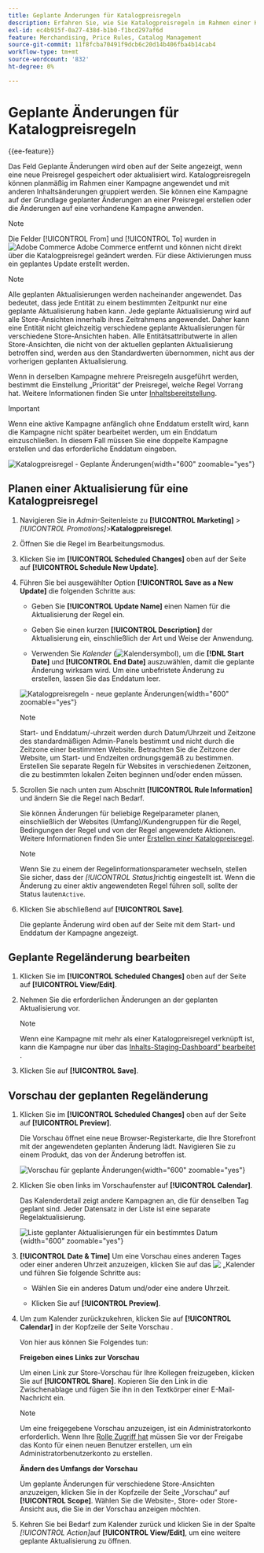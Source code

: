 ```yaml
---
title: Geplante Änderungen für Katalogpreisregeln
description: Erfahren Sie, wie Sie Katalogpreisregeln im Rahmen einer Kampagne planmäßig anwenden und mit anderen Inhaltsänderungen gruppieren.
exl-id: ec4b915f-0a27-438d-b1b0-f1bcd297af6d
feature: Merchandising, Price Rules, Catalog Management
source-git-commit: 11f8fcba70491f9dcb6c20d14b406fba4b14cab4
workflow-type: tm+mt
source-wordcount: '832'
ht-degree: 0%

---
```


# Geplante Änderungen für Katalogpreisregeln

{{ee-feature}}

Das Feld Geplante Änderungen wird oben auf der Seite angezeigt, wenn eine neue Preisregel gespeichert oder aktualisiert wird. Katalogpreisregeln können planmäßig im Rahmen einer Kampagne angewendet und mit anderen Inhaltsänderungen gruppiert werden. Sie können eine Kampagne auf der Grundlage geplanter Änderungen an einer Preisregel erstellen oder die Änderungen auf eine vorhandene Kampagne anwenden.

>[!NOTE]
>
>Die Felder [!UICONTROL From] und [!UICONTROL To] wurden in ![Adobe Commerce](../assets/adobe-logo.svg) Adobe Commerce entfernt und können nicht direkt über die Katalogpreisregel geändert werden. Für diese Aktivierungen muss ein geplantes Update erstellt werden.

>[!NOTE]
>
>Alle geplanten Aktualisierungen werden nacheinander angewendet. Das bedeutet, dass jede Entität zu einem bestimmten Zeitpunkt nur eine geplante Aktualisierung haben kann. Jede geplante Aktualisierung wird auf alle Store-Ansichten innerhalb ihres Zeitrahmens angewendet. Daher kann eine Entität nicht gleichzeitig verschiedene geplante Aktualisierungen für verschiedene Store-Ansichten haben. Alle Entitätsattributwerte in allen Store-Ansichten, die nicht von der aktuellen geplanten Aktualisierung betroffen sind, werden aus den Standardwerten übernommen, nicht aus der vorherigen geplanten Aktualisierung.

Wenn in derselben Kampagne mehrere Preisregeln ausgeführt werden, bestimmt die Einstellung „Priorität“ der Preisregel, welche Regel Vorrang hat. Weitere Informationen finden Sie unter [Inhaltsbereitstellung](../content-design/content-staging.md).

>[!IMPORTANT]
>
>Wenn eine aktive Kampagne anfänglich ohne Enddatum erstellt wird, kann die Kampagne nicht später bearbeitet werden, um ein Enddatum einzuschließen. In diesem Fall müssen Sie eine doppelte Kampagne erstellen und das erforderliche Enddatum eingeben.

![Katalogpreisregel - Geplante Änderungen](./assets/price-rule-catalog-scheduled.png){width="600" zoomable="yes"}

## Planen einer Aktualisierung für eine Katalogpreisregel

1. Navigieren Sie in _Admin_-Seitenleiste zu **[!UICONTROL Marketing]** > _[!UICONTROL Promotions]_>**Katalogpreisregel**.

1. Öffnen Sie die Regel im Bearbeitungsmodus.

1. Klicken Sie im **[!UICONTROL Scheduled Changes]** oben auf der Seite auf **[!UICONTROL Schedule New Update]**.

1. Führen Sie bei ausgewählter Option **[!UICONTROL Save as a New Update]** die folgenden Schritte aus:

   - Geben Sie **[!UICONTROL Update Name]** einen Namen für die Aktualisierung der Regel ein.

   - Geben Sie einen kurzen **[!UICONTROL Description]** der Aktualisierung ein, einschließlich der Art und Weise der Anwendung.

   - Verwenden Sie _Kalender_ (![Kalendersymbol](../assets/icon-calendar.png)), um die **[!DNL Start Date]** und **[!UICONTROL End Date]** auszuwählen, damit die geplante Änderung wirksam wird. Um eine unbefristete Änderung zu erstellen, lassen Sie das Enddatum leer.

   ![Katalogpreisregeln - neue geplante Änderungen](./assets/price-rule-catalog-schedule-update.png){width="600" zoomable="yes"}

   >[!NOTE]
   >
   >Start- und Enddatum/-uhrzeit werden durch Datum/Uhrzeit und Zeitzone des standardmäßigen Admin-Panels bestimmt und nicht durch die Zeitzone einer bestimmten Website. Betrachten Sie die Zeitzone der Website, um Start- und Endzeiten ordnungsgemäß zu bestimmen. Erstellen Sie separate Regeln für Websites in verschiedenen Zeitzonen, die zu bestimmten lokalen Zeiten beginnen und/oder enden müssen.

1. Scrollen Sie nach unten zum Abschnitt **[!UICONTROL Rule Information]** und ändern Sie die Regel nach Bedarf.

   Sie können Änderungen für beliebige Regelparameter planen, einschließlich der Websites (Umfang)/Kundengruppen für die Regel, Bedingungen der Regel und von der Regel angewendete Aktionen. Weitere Informationen finden Sie unter [Erstellen einer Katalogpreisregel](price-rules-catalog-create.md).

   >[!NOTE]
   >
   >Wenn Sie zu einem der Regelinformationsparameter wechseln, stellen Sie sicher, dass der _[!UICONTROL Status]_&#x200B;richtig eingestellt ist. Wenn die Änderung zu einer aktiv angewendeten Regel führen soll, sollte der Status lauten`Active`.

1. Klicken Sie abschließend auf **[!UICONTROL Save]**.

   Die geplante Änderung wird oben auf der Seite mit dem Start- und Enddatum der Kampagne angezeigt.

## Geplante Regeländerung bearbeiten

1. Klicken Sie im **[!UICONTROL Scheduled Changes]** oben auf der Seite auf **[!UICONTROL View/Edit]**.

1. Nehmen Sie die erforderlichen Änderungen an der geplanten Aktualisierung vor.

   >[!NOTE]
   >
   >Wenn eine Kampagne mit mehr als einer Katalogpreisregel verknüpft ist, kann die Kampagne nur über das [Inhalts-Staging-Dashboard“ bearbeitet &#x200B;](../content-design/content-staging-dashboard.md).

1. Klicken Sie auf **[!UICONTROL Save]**.

## Vorschau der geplanten Regeländerung

1. Klicken Sie im **[!UICONTROL Scheduled Changes]** oben auf der Seite auf **[!UICONTROL Preview]**.

   Die Vorschau öffnet eine neue Browser-Registerkarte, die Ihre Storefront mit der angewendeten geplanten Änderung lädt. Navigieren Sie zu einem Produkt, das von der Änderung betroffen ist.

   ![Vorschau für geplante Änderungen](./assets/price-rule-catalog-scheduled-update-preview.png){width="600" zoomable="yes"}

1. Klicken Sie oben links im Vorschaufenster auf **[!UICONTROL Calendar]**.

   Das Kalenderdetail zeigt andere Kampagnen an, die für denselben Tag geplant sind. Jeder Datensatz in der Liste ist eine separate Regelaktualisierung.

   ![Liste geplanter Aktualisierungen für ein bestimmtes Datum](./assets/price-rule-catalog-scheduled-preview-calendar.png){width="600" zoomable="yes"}

1. **[!UICONTROL Date & Time]** Um eine Vorschau eines anderen Tages oder einer anderen Uhrzeit anzuzeigen, klicken Sie auf das ![&#x200B; „Kalender](../assets/icon-calendar.png) und führen Sie folgende Schritte aus:

   - Wählen Sie ein anderes Datum und/oder eine andere Uhrzeit.

   - Klicken Sie auf **[!UICONTROL Preview]**.

1. Um zum Kalender zurückzukehren, klicken Sie auf **[!UICONTROL Calendar]** in der Kopfzeile der Seite Vorschau .

   Von hier aus können Sie Folgendes tun:

   **Freigeben eines Links zur Vorschau**

   Um einen Link zur Store-Vorschau für Ihre Kollegen freizugeben, klicken Sie auf **[!UICONTROL Share]**. Kopieren Sie den Link in die Zwischenablage und fügen Sie ihn in den Textkörper einer E-Mail-Nachricht ein.

   >[!NOTE]
   >
   >Um eine freigegebene Vorschau anzuzeigen, ist ein Administratorkonto erforderlich. Wenn Ihre [Rolle Zugriff hat](../systems/permissions-user-roles.md) müssen Sie vor der Freigabe das Konto für einen neuen Benutzer erstellen, um ein Administratorbenutzerkonto zu erstellen.

   **Ändern des Umfangs der Vorschau**

   Um geplante Änderungen für verschiedene Store-Ansichten anzuzeigen, klicken Sie in der Kopfzeile der Seite „Vorschau“ auf **[!UICONTROL Scope]**. Wählen Sie die Website-, Store- oder Store-Ansicht aus, die Sie in der Vorschau anzeigen möchten.

1. Kehren Sie bei Bedarf zum Kalender zurück und klicken Sie in der Spalte _[!UICONTROL Action]_&#x200B;auf **[!UICONTROL View/Edit]**, um eine weitere geplante Aktualisierung zu öffnen.
